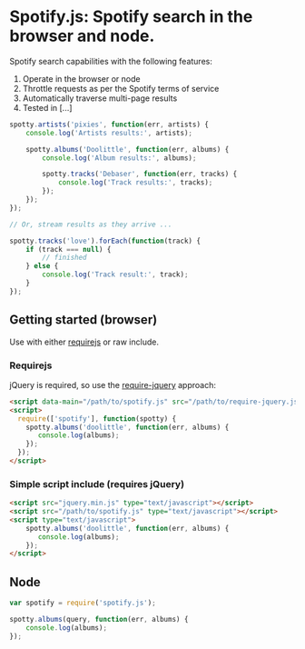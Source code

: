 # Spotify.js: Spotify search in the browser and node.

Spotify search capabilities with the following features:

 1.  Operate in the browser or node
 2.  Throttle requests as per the Spotify terms of service
 3.  Automatically traverse multi-page results
 4.  Tested in [...]

```js
spotty.artists('pixies', function(err, artists) {
    console.log('Artists results:', artists);

    spotty.albums('Doolittle', function(err, albums) {
        console.log('Album results:', albums);

        spotty.tracks('Debaser', function(err, tracks) {
            console.log('Track results:', tracks);
        });
    });
});

// Or, stream results as they arrive ...

spotty.tracks('love').forEach(function(track) {
    if (track === null) {
        // finished
    } else {
        console.log('Track result:', track);
    }
});
```

## Getting started (browser)

Use with either [requirejs](http://requirejs.org/) or raw include.

### Requirejs

jQuery is required, so use the [require-jquery](http://requirejs.org/docs/jquery.html) approach:

```html
<script data-main="/path/to/spotify.js" src="/path/to/require-jquery.js"></script>
<script>
  require(['spotify'], function(spotty) {
    spotty.albums('doolittle', function(err, albums) {
       console.log(albums);
    });
  });
</script>
```

### Simple script include (requires jQuery)

```html
<script src="jquery.min.js" type="text/javascript"></script>
<script src="/path/to/spotify.js" type="text/javascript"></script>
<script type="text/javascript">
    spotty.albums('doolittle', function(err, albums) {
       console.log(albums);
    });
</script>
```

## Node

```js
var spotify = require('spotify.js');

spotty.albums(query, function(err, albums) {
    console.log(albums);
});
```
